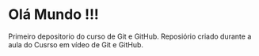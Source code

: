 # Olá Mundo !!!
 Primeiro depositorio do curso de Git e GitHub.
 Reposiório criado durante a aula do Cusrso em vídeo de Git e GitHub.
